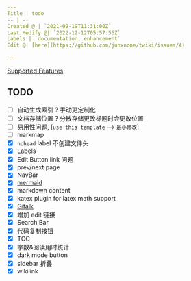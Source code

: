 ```yaml
---
Title | todo
-- | --
Created @ | `2021-09-19T11:31:00Z`
Last Modify @| `2022-12-12T05:57:55Z`
Labels | `documentation, enhancement`
Edit @| [here](https://github.com/junxnone/twiki/issues/4)

---
```

[Supported Features](/Supported_Features)

## TODO

- [ ] 自动生成索引 ? 手动更定制化
- [ ] 文档存储位置 ? 分散存储更改标题时会更改位置
- [ ] 易用性问题, [`use this template` --> `最小修改`]
- [ ] markmap
- [x] `nohead` label 不创建文件头
- [x] Labels
- [x] Edit Button link 问题
- [x] prev/next page
- [x] NavBar
- [x] [mermaid](https://github.com/Leward/mermaid-docsify)
- [x] markdown content
- [x] katex plugin for latex math support
- [x] [Gitalk](https://github.com/gitalk/gitalk/blob/master/readme-cn.md)
- [x] 增加 edit 链接
- [x] Search Bar
- [x] 代码复制按钮
- [x] TOC
- [x] 字数&阅读用时统计
- [x] dark mode button
- [x] sidebar 折叠
- [x] wikilink
